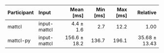 | Participant | Input | Mean [ms] | Min [ms] | Max [ms] | Relative |
|:---|:---|---:|---:|---:|---:|
| mattcl | input-mattcl | 4.4 ± 1.6 | 2.7 | 12.2 | 1.00 |
| mattcl-py | input-mattcl | 156.6 ± 18.2 | 136.7 | 196.1 | 35.68 ± 13.43 |
